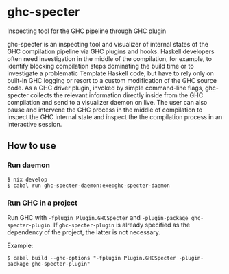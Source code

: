 # ghc-specter
Inspecting tool for the GHC pipeline through GHC plugin

ghc-specter is an inspecting tool and visualizer of internal states of
the GHC compilation pipeline via GHC plugins and hooks. Haskell developers
often need investigation in the middle of the compilation, for example,
to identify blocking compilation steps dominating the build time or to
investigate a problematic Template Haskell code, but have to rely only on
built-in GHC logging or resort to a custom modification of the GHC source
code. As a GHC driver plugin, invoked by simple command-line flags,
ghc-specter collects the relevant information directly inside from the GHC
compilation and send to a visualizer daemon on live. The user can also pause
and intervene the GHC process in the middle of compilation to inspect the
GHC internal state and inspect the the compilation process in an interactive
session.

## How to use

### Run daemon
```
$ nix develop
$ cabal run ghc-specter-daemon:exe:ghc-specter-daemon
```

### Run GHC in a project
Run GHC with `-fplugin Plugin.GHCSpecter` and `-plugin-package ghc-specter-plugin`.
If `ghc-specter-plugin` is already specified as the dependency of the project,
the latter is not necessary.

Example:
```
$ cabal build --ghc-options "-fplugin Plugin.GHCSpecter -plugin-package ghc-specter-plugin"
```
